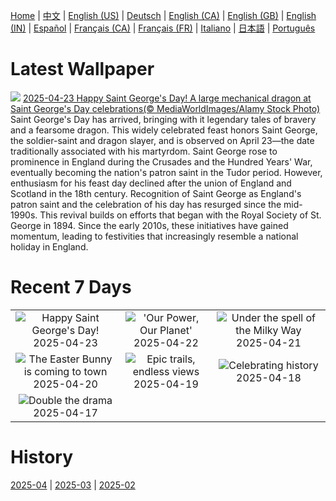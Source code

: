[Home](../README.md) | [中文](zh-CN.md) | [English (US)](en-US.md) | [Deutsch](de-DE.md) | [English (CA)](en-CA.md) | [English (GB)](en-GB.md) | [English (IN)](en-IN.md) | [Español](es-ES.md) | [Français (CA)](fr-CA.md) | [Français (FR)](fr-FR.md) | [Italiano](it-IT.md) | [日本語](ja-JP.md) | [Português](pt-BR.md)

# Latest Wallpaper
![](https://www.bing.com/th?id=OHR.StGeorgeDay2025_EN-GB0136708024_UHD.jpg)
[2025-04-23 Happy Saint George's Day! A large mechanical dragon at Saint George's Day celebrations(© MediaWorldImages/Alamy Stock Photo)](https://www.bing.com/th?id=OHR.StGeorgeDay2025_EN-GB0136708024_UHD.jpg)
Saint George's Day has arrived, bringing with it legendary tales of bravery and a fearsome dragon. This widely celebrated feast honors Saint George, the soldier-saint and dragon slayer, and is observed on April 23—the date traditionally associated with his martyrdom. Saint George rose to prominence in England during the Crusades and the Hundred Years' War, eventually becoming the nation's patron saint in the Tudor period. However, enthusiasm for his feast day declined after the union of England and Scotland in the 18th century. Recognition of Saint George as England's patron saint and the celebration of his day has resurged since the mid-1990s. This revival builds on efforts that began with the Royal Society of St. George in 1894. Since the early 2010s, these initiatives have gained momentum, leading to festivities that increasingly resemble a national holiday in England.

# Recent 7 Days
|  |  |  |
|:---:|:---:|:---:|
| ![](https://www.bing.com/th?id=OHR.StGeorgeDay2025_EN-GB0136708024_400x240.jpg "Happy Saint George's Day!") 2025-04-23 | ![](https://www.bing.com/th?id=OHR.YellowstoneSpring_EN-GB6278717583_400x240.jpg "'Our Power, Our Planet'") 2025-04-22 | ![](https://www.bing.com/th?id=OHR.JoshuaStars_EN-GB6081437558_400x240.jpg "Under the spell of the Milky Way") 2025-04-21 |
| ![](https://www.bing.com/th?id=OHR.BunnyLove_EN-GB7199953818_400x240.jpg "The Easter Bunny is coming to town") 2025-04-20 | ![](https://www.bing.com/th?id=OHR.ZionValley_EN-GB5278363127_400x240.jpg "Epic trails, endless views") 2025-04-19 | ![](https://www.bing.com/th?id=OHR.GoremeTurkey_EN-GB5053201310_400x240.jpg "Celebrating history") 2025-04-18 |
| ![](https://www.bing.com/th?id=OHR.EcuadorBird_EN-GB6287056261_400x240.jpg "Double the drama") 2025-04-17 |  |  |

# History
[2025-04](../archives/wallpaper/en-GB/w_2025_04.md) | [2025-03](../archives/wallpaper/en-GB/w_2025_03.md) | [2025-02](../archives/wallpaper/en-GB/w_2025_02.md)
